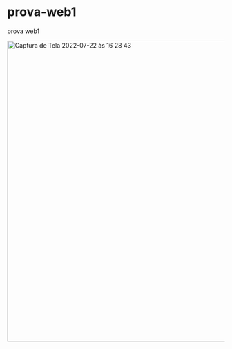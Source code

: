 # prova-web1
prova web1

<img width="698" alt="Captura de Tela 2022-07-22 às 16 28 43" src="https://user-images.githubusercontent.com/66705552/180553598-ce547dac-1dcc-4ca6-a60f-d2db81ae186a.png">
